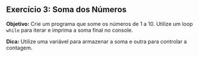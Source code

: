 ## Exercício 3: Soma dos Números
**Objetivo:** Crie um programa que some os números de 1 a 10. Utilize um loop `while` para iterar e imprima a soma final no console.
 
**Dica:** Utilize uma variável para armazenar a soma e outra para controlar a contagem.
 